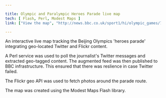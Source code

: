 ```yaml
---

title: Olympic and Paralympic Heroes Parade live map
tech: [ Flash, Perl, Modest Maps ]
link: ["View the map", "http://news.bbc.co.uk/sport1/hi/olympic_games/7669416.stm"]

---
```


An interactive live map tracking the Beijing Olympics 'heroes parade' integrating geo-located Twitter and Flickr content.

A Perl service was used to poll the journalist's Twitter messages and extracted geo-tagged content. The augmented feed was then published to BBC infrastructure. This ensured that there was reslience in case Twitter failed.

The Flickr geo API was used to fetch photos around the parade route.

The map was created using the Modest Maps Flash library.
